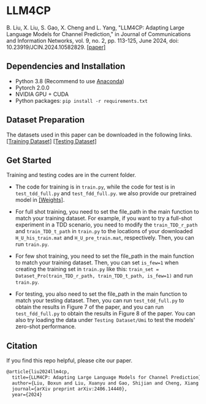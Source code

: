 # LLM4CP
B. Liu, X. Liu, S. Gao, X. Cheng and L. Yang, "LLM4CP: Adapting Large Language Models for Channel Prediction," in Journal of Communications and Information Networks, vol. 9, no. 2, pp. 113-125, June 2024, doi: 10.23919/JCIN.2024.10582829. [[paper]](https://ieeexplore.ieee.org/document/10582829)
<br>

## Dependencies and Installation
- Python 3.8 (Recommend to use [Anaconda](https://www.anaconda.com/))
- Pytorch 2.0.0
- NVIDIA GPU + CUDA
- Python packages: `pip install -r requirements.txt`


## Dataset Preparation
The datasets used in this paper can be downloaded in the following links.  
[[Training Dataset]](https://pan.baidu.com/s/19DtLPftHomCb6_1V2lREtw?pwd=3gbv)
[[Testing Dataset]](https://pan.baidu.com/s/10KzmwC1jncozOGNZ02Hlaw?pwd=sxfd)

 


## Get Started
Training and testing codes are in the current folder. 

-   The code for training is in `train.py`, while the code for test is in `test_tdd_full.py` and `test_fdd_full.py`. we also provide our pretrained model in [[Weights]](https://pan.baidu.com/s/1lysOqCyw44SGDQrH33Os5Q?pwd=nmqw).
    
-   For full shot training, you need to set the file_path in the main function to match your training dataset. For example, if you want to try a full-shot experiment in a TDD scenario, you need to modify the `train_TDD_r_path` and `train_TDD_t_path` in `train.py` to the locations of your downloaded `H_U_his_train.mat` and `H_U_pre_train.mat`, respectively. Then, you can run `train.py`.
-   For few shot training, you need to set the file_path in the main function to match your training dataset. Then, you can set `is_few=1` when creating the training set in `train.py` like this: `train_set = Dataset_Pro(train_TDD_r_path, train_TDD_t_path, is_few=1)` and run `train.py`.

-   For testing, you also need to set the file_path in the main function to match your testing dataset. Then, you can run `test_tdd_full.py` to obtain the results in Figure 7 of the paper, and you can run `test_fdd_full.py` to obtain the results in Figure 8 of the paper. You can also try loading the data under `Testing Dataset/Umi` to test the models' zero-shot performance.

## Citation
If you find this repo helpful, please cite our paper.
```latex
@article{liu2024llm4cp,
  title={LLM4CP: Adapting Large Language Models for Channel Prediction},
  author={Liu, Boxun and Liu, Xuanyu and Gao, Shijian and Cheng, Xiang and Yang, Liuqing},
  journal={arXiv preprint arXiv:2406.14440},
  year={2024}
```
